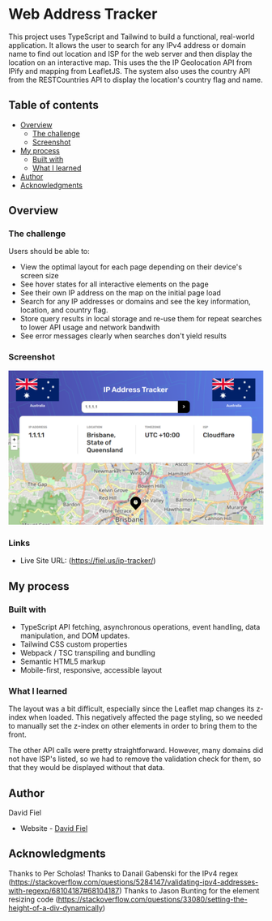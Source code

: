 # Web Address Tracker

This project uses TypeScript and Tailwind to build a functional, real-world application. It allows the user to search for any IPv4 address or domain name to find out location and ISP for the web server and then display the location on an interactive map. This uses the the IP Geolocation API from IPify and mapping from LeafletJS. The system also uses the country API from the RESTCountries API to display the location's country flag and name.

## Table of contents

- [Overview](#overview)
  - [The challenge](#the-challenge)
  - [Screenshot](#screenshot)
- [My process](#my-process)
  - [Built with](#built-with)
  - [What I learned](#what-i-learned)
- [Author](#author)
- [Acknowledgments](#acknowledgments)

## Overview

### The challenge

Users should be able to:

- View the optimal layout for each page depending on their device's screen size
- See hover states for all interactive elements on the page
- See their own IP address on the map on the initial page load
- Search for any IP addresses or domains and see the key information, location, and country flag.
- Store query results in local storage and re-use them for repeat searches to lower API usage and network bandwith
- See error messages clearly when searches don't yield results

### Screenshot

![](./src/images/screenshot.png)

### Links

- Live Site URL: (https://fiel.us/ip-tracker/)

## My process

### Built with

- TypeScript API fetching, asynchronous operations, event handling, data manipulation, and DOM updates.
- Tailwind CSS custom properties
- Webpack / TSC transpiling and bundling
- Semantic HTML5 markup
- Mobile-first, responsive, accessible layout

### What I learned

The layout was a bit difficult, especially since the Leaflet map changes its z-index when loaded. This negatively affected the page styling, so we needed to manually set the z-index on other elements in order to bring them to the front.

The other API calls were pretty straightforward. However, many domains did not have ISP's listed, so we had to remove the validation check for them, so that they would be displayed without that data.

## Author

David Fiel

- Website - [David Fiel](https://fiel.us)

## Acknowledgments

Thanks to Per Scholas!
Thanks to Danail Gabenski for the IPv4 regex (https://stackoverflow.com/questions/5284147/validating-ipv4-addresses-with-regexp/68104187#68104187)
Thanks to Jason Bunting for the element resizing code (https://stackoverflow.com/questions/33080/setting-the-height-of-a-div-dynamically)
